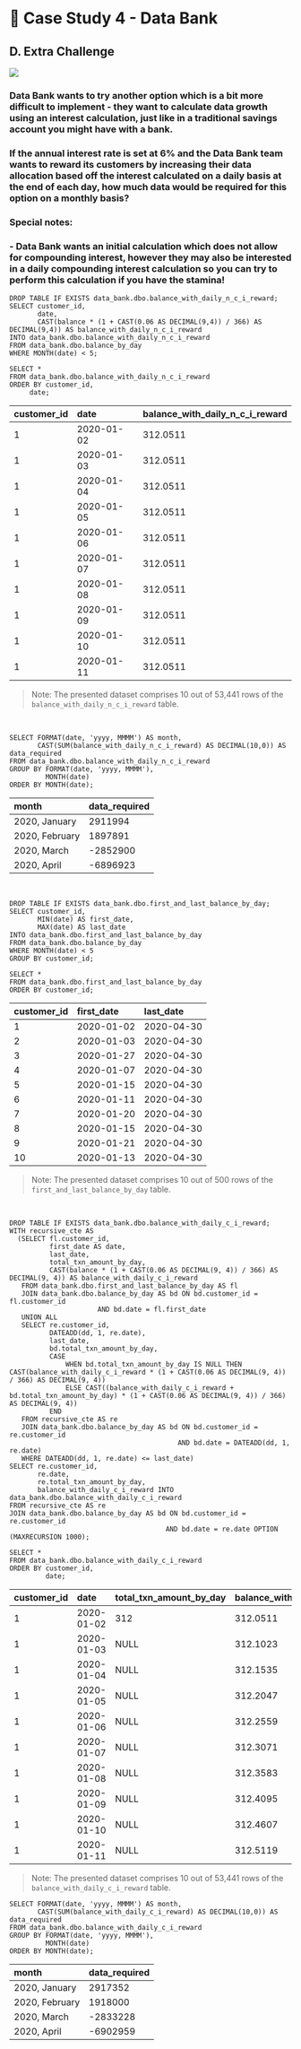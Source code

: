 # :bank: Case Study 4 - Data Bank

## D. Extra Challenge

<picture>
  <img src="https://img.shields.io/badge/Microsoft%20SQL%20Server-CC2927?style=for-the-badge&logo=microsoft%20sql%20server&logoColor=white">
</picture>

### Data Bank wants to try another option which is a bit more difficult to implement - they want to calculate data growth using an interest calculation, just like in a traditional savings account you might have with a bank.
### If the annual interest rate is set at 6% and the Data Bank team wants to reward its customers by increasing their data allocation based off the interest calculated on a daily basis at the end of each day, how much data would be required for this option on a monthly basis?
### Special notes:
### - Data Bank wants an initial calculation which does not allow for compounding interest, however they may also be interested in a daily compounding interest calculation so you can try to perform this calculation if you have the stamina!

```tsql
DROP TABLE IF EXISTS data_bank.dbo.balance_with_daily_n_c_i_reward;
SELECT customer_id,
       date, 
       CAST(balance * (1 + CAST(0.06 AS DECIMAL(9,4)) / 366) AS DECIMAL(9,4)) AS balance_with_daily_n_c_i_reward
INTO data_bank.dbo.balance_with_daily_n_c_i_reward
FROM data_bank.dbo.balance_by_day
WHERE MONTH(date) < 5;

SELECT *
FROM data_bank.dbo.balance_with_daily_n_c_i_reward
ORDER BY customer_id, 
	 date;
```
| customer_id | date       | balance_with_daily_n_c_i_reward |
|-------------|:-----------|---------------------------------|
| 1           | 2020-01-02 | 312.0511                        |
| 1           | 2020-01-03 | 312.0511                        |
| 1           | 2020-01-04 | 312.0511                        |
| 1           | 2020-01-05 | 312.0511                        |
| 1           | 2020-01-06 | 312.0511                        |
| 1           | 2020-01-07 | 312.0511                        |
| 1           | 2020-01-08 | 312.0511                        |
| 1           | 2020-01-09 | 312.0511                        |
| 1           | 2020-01-10 | 312.0511                        |
| 1           | 2020-01-11 | 312.0511                        |

> Note: The presented dataset comprises 10 out of 53,441 rows of the `balance_with_daily_n_c_i_reward` table.

</br>

```tsql
SELECT FORMAT(date, 'yyyy, MMMM') AS month,
       CAST(SUM(balance_with_daily_n_c_i_reward) AS DECIMAL(10,0)) AS data_required
FROM data_bank.dbo.balance_with_daily_n_c_i_reward
GROUP BY FORMAT(date, 'yyyy, MMMM'),
         MONTH(date)
ORDER BY MONTH(date);
```
| month          | data_required |
|:---------------|---------------|
| 2020, January  | 2911994       |
| 2020, February | 1897891       |
| 2020, March    | -2852900      |
| 2020, April    | -6896923      |

</br>

```tsql
DROP TABLE IF EXISTS data_bank.dbo.first_and_last_balance_by_day;
SELECT customer_id,
       MIN(date) AS first_date,
       MAX(date) AS last_date
INTO data_bank.dbo.first_and_last_balance_by_day
FROM data_bank.dbo.balance_by_day
WHERE MONTH(date) < 5
GROUP BY customer_id;

SELECT *
FROM data_bank.dbo.first_and_last_balance_by_day
ORDER BY customer_id;
```
| customer_id | first_date | last_date  |
|-------------|:-----------|:-----------|
| 1           | 2020-01-02 | 2020-04-30 |
| 2           | 2020-01-03 | 2020-04-30 |
| 3           | 2020-01-27 | 2020-04-30 |
| 4           | 2020-01-07 | 2020-04-30 |
| 5           | 2020-01-15 | 2020-04-30 |
| 6           | 2020-01-11 | 2020-04-30 |
| 7           | 2020-01-20 | 2020-04-30 |
| 8           | 2020-01-15 | 2020-04-30 |
| 9           | 2020-01-21 | 2020-04-30 |
| 10          | 2020-01-13 | 2020-04-30 |

> Note: The presented dataset comprises 10 out of 500 rows of the `first_and_last_balance_by_day` table.

</br>

```tsql
DROP TABLE IF EXISTS data_bank.dbo.balance_with_daily_c_i_reward;
WITH recursive_cte AS
  (SELECT fl.customer_id,
          first_date AS date,
          last_date,
          total_txn_amount_by_day,
          CAST(balance * (1 + CAST(0.06 AS DECIMAL(9, 4)) / 366) AS DECIMAL(9, 4)) AS balance_with_daily_c_i_reward
   FROM data_bank.dbo.first_and_last_balance_by_day AS fl
   JOIN data_bank.dbo.balance_by_day AS bd ON bd.customer_id = fl.customer_id
   					  AND bd.date = fl.first_date
   UNION ALL
   SELECT re.customer_id,
          DATEADD(dd, 1, re.date),
          last_date,
          bd.total_txn_amount_by_day,
          CASE
              WHEN bd.total_txn_amount_by_day IS NULL THEN CAST(balance_with_daily_c_i_reward * (1 + CAST(0.06 AS DECIMAL(9, 4)) / 366) AS DECIMAL(9, 4))
              ELSE CAST((balance_with_daily_c_i_reward + bd.total_txn_amount_by_day) * (1 + CAST(0.06 AS DECIMAL(9, 4)) / 366) AS DECIMAL(9, 4))
          END
   FROM recursive_cte AS re
   JOIN data_bank.dbo.balance_by_day AS bd ON bd.customer_id = re.customer_id
                                          AND bd.date = DATEADD(dd, 1, re.date)
   WHERE DATEADD(dd, 1, re.date) <= last_date)
SELECT re.customer_id,
       re.date,
       re.total_txn_amount_by_day,
       balance_with_daily_c_i_reward INTO data_bank.dbo.balance_with_daily_c_i_reward
FROM recursive_cte AS re
JOIN data_bank.dbo.balance_by_day AS bd ON bd.customer_id = re.customer_id
                                       AND bd.date = re.date OPTION (MAXRECURSION 1000);

SELECT *
FROM data_bank.dbo.balance_with_daily_c_i_reward
ORDER BY customer_id,
         date;
```
| customer_id | date       | total_txn_amount_by_day | balance_with_daily_c_i_reward |
|-------------|:-----------|-------------------------|-------------------------------|
| 1           | 2020-01-02 | 312                     | 312.0511                      |
| 1           | 2020-01-03 | NULL                    | 312.1023                      |
| 1           | 2020-01-04 | NULL                    | 312.1535                      |
| 1           | 2020-01-05 | NULL                    | 312.2047                      |
| 1           | 2020-01-06 | NULL                    | 312.2559                      |
| 1           | 2020-01-07 | NULL                    | 312.3071                      |
| 1           | 2020-01-08 | NULL                    | 312.3583                      |
| 1           | 2020-01-09 | NULL                    | 312.4095                      |
| 1           | 2020-01-10 | NULL                    | 312.4607                      |
| 1           | 2020-01-11 | NULL                    | 312.5119                      |

> Note: The presented dataset comprises 10 out of 53,441 rows of the `balance_with_daily_c_i_reward` table.

```tsql
SELECT FORMAT(date, 'yyyy, MMMM') AS month,
       CAST(SUM(balance_with_daily_c_i_reward) AS DECIMAL(10,0)) AS data_required
FROM data_bank.dbo.balance_with_daily_c_i_reward
GROUP BY FORMAT(date, 'yyyy, MMMM'),
         MONTH(date)
ORDER BY MONTH(date);
```
| month          | data_required |
|:---------------|---------------|
| 2020, January  | 2917352       |
| 2020, February | 1918000       |
| 2020, March    | -2833228      |
| 2020, April    | -6902959      |
